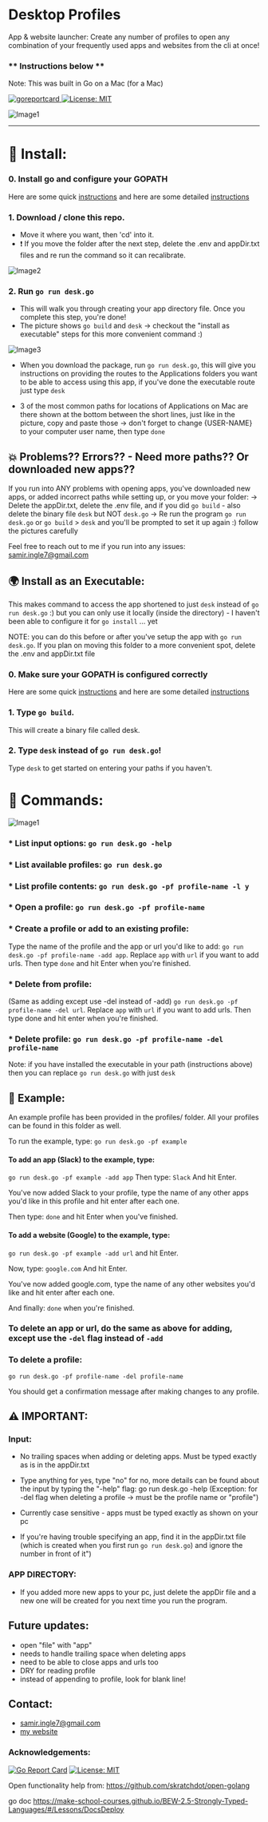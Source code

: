 # Desktop Profiles 

App & website launcher: 
Create any number of profiles to open any combination of your frequently used apps and websites from the cli at once! 

### ** Instructions below ** 

Note: This was built in Go on a Mac (for a Mac)
 
<p align="left">
  <a>
    <a href="https://goreportcard.com/badge/github.com/SamirIngley/Desktop-Profiles" />
    <img alt="goreportcard" src="https://goreportcard.com/badge/github.com/SamirIngley/Desktop-Profiles" target="_blank" />
  </a> 
  <a href="#" target="_blank">
    <img alt="License: MIT" src="https://img.shields.io/badge/License-MIT-yellow.svg" />
  </a>
</p>

![Image1](READMEimg/gopherIMG.png)
************************************************************************************************

# :floppy_disk: Install:

### 0. Install go and configure your GOPATH
Here are some quick [instructions](https://medium.com/@jimkang/install-go-on-mac-with-homebrew-5fa421fc55f5) and here are some detailed [instructions](https://www.digitalocean.com/community/tutorial_series/how-to-install-and-set-up-a-local-programming-environment-for-go)

### 1. Download / clone this repo. 
* Move it where you want, then 'cd' into it. 
* :exclamation: If you move the folder after the next step, delete the .env and appDir.txt files and re run the command so it can recalibrate.

![Image2](READMEimg/download.png)


### 2. Run `go run desk.go`
* This will walk you through creating your app directory file. Once you complete this step, you're done! 
* The picture shows `go build` and `desk` -> checkout the "install as executable" steps for this more convenient command :)

![Image3](READMEimg/download2.png)

* When you download the package, run `go run desk.go`, this will give you instructions on providing the routes to the Applications folders you want to be able to access using this app, if you've done the executable route just type `desk`

* 3 of the most common paths for locations of Applications on Mac are there shown at the bottom between the short lines, just like in the picture, copy and paste those -> don't forget to change {USER-NAME} to your computer user name, then type `done`

## :boom: Problems?? Errors?? - Need more paths?? Or downloaded new apps??

If you run into ANY problems with opening apps, you've downloaded new apps, or added incorrect paths while setting up, or you move your folder:
-> Delete the appDir.txt, delete the .env file, and if you did `go build` - also delete the binary file `desk` but NOT `desk.go` 
-> Re run the program `go run desk.go` or `go build` > `desk` and you'll be prompted to set it up again :) follow the pictures carefully

Feel free to reach out to me if you run into any issues: samir.ingle7@gmail.com

## :earth_africa: Install as an Executable: 
This makes command to access the app shortened to just `desk` instead of `go run desk.go` :) but you can only use it locally (inside the directory) - I haven't been able to configure it for `go install` ... yet

NOTE: you can do this before or after you've setup the app with `go run desk.go`. If you plan on moving this folder to a more convenient spot, delete the .env and appDir.txt file 

### 0. Make sure your GOPATH is configured correctly 
Here are some quick [instructions](https://medium.com/@jimkang/install-go-on-mac-with-homebrew-5fa421fc55f5) and here are some detailed [instructions](https://www.digitalocean.com/community/tutorial_series/how-to-install-and-set-up-a-local-programming-environment-for-go) 

### 1. Type `go build`.
This will create a binary file called desk.

### 2.  Type `desk` instead of `go run desk.go`! 
Type `desk` to get started on entering your paths if you haven't. 

# :mega: Commands:

![Image1](READMEimg/using.png)

### * List input options: `go run desk.go -help`

### * List available profiles: `go run desk.go` 

### * List profile contents: `go run desk.go -pf profile-name -l y` 

### * Open a profile:  `go run desk.go -pf profile-name` 

### * Create a profile or add to an existing profile: 
Type the name of the profile and the app or url you'd like to add:  `go run desk.go -pf profile-name -add app`. Replace `app` with `url` if you want to add urls. Then type `done` and hit Enter when you're finished.

### * Delete from profile:  
(Same as adding except use -del instead of -add) `go run desk.go -pf profile-name -del url`. Replace `app` with `url` if you want to add urls. Then type done and hit enter when you're finished.

### * Delete profile:  `go run desk.go -pf profile-name -del profile-name`

Note: if you have installed the executable in your path (instructions above) then you can replace `go run desk.go` with just `desk`

## :goal_net: Example:

An example profile has been provided in the profiles/ folder.
All your profiles can be found in this folder as well. 

To run the example, type:
`go run desk.go -pf example`

#### To add an app (Slack) to the example, type:
`go run desk.go -pf example -add app`
Then type:
`Slack`
And hit Enter.

You've now added Slack to your profile, type the name of any other apps you'd like in this profile and hit enter after each one. 

Then type:
`done`
and hit Enter when you've finished. 

#### To add a website (Google) to the example, type:
`go run desk.go -pf example -add url`
and hit Enter.

Now, type:
`google.com`
And hit Enter.

You've now added google.com, type the name of any other websites you'd like and hit enter after each one. 

And finally:
`done`
when you're finished. 

### To delete an app or url, do the same as above for adding, except use the `-del` flag instead of `-add`

### To delete a profile:
`go run desk.go -pf profile-name -del profile-name`

You should get a confirmation message after making changes to any profile. 


## :warning: IMPORTANT:

### Input: 

* No trailing spaces when adding or deleting apps. Must be typed exactly as is in the appDir.txt

* Type anything for yes, type "no" for no, more details can be found about the input by typing the "-help" flag: go run desk.go -help (Exception: for -del flag when deleting a profile -> must be the profile name or "profile")

* Currently case sensitive - apps must be typed exactly as shown on your pc

* If you're having trouble specifying an app, find it in the appDir.txt file (which is created when you first run `go run desk.go`) and ignore the number in front of it")

### APP DIRECTORY:

* If you added more new apps to your pc, just delete the appDir file and a new one will be created for you next time you run the program.


## Future updates:
- open "file" with "app" 
- needs to handle trailing space when deleting apps
- need to be able to close apps and urls too
- DRY for reading profile
- instead of appending to profile, look for blank line!

## Contact:
* samir.ingle7@gmail.com
* [my website](https://www.samiringle.com)

### Acknowledgements:
 
[![Go Report Card](https://goreportcard.com/badge/github.com/SamirIngley/Desktop-Profiles)](https://goreportcard.com/report/github.com/SamirIngley/Desktop-Profiles)
[![License: MIT](https://img.shields.io/badge/License-MIT-yellow.svg)](https://opensource.org/licenses/MIT)

Open functionality help from:
https://github.com/skratchdot/open-golang

go doc
https://make-school-courses.github.io/BEW-2.5-Strongly-Typed-Languages/#/Lessons/DocsDeploy
